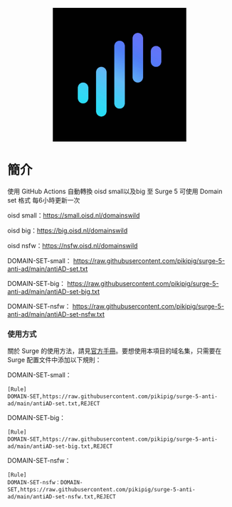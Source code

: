 <p align="center">
<img src="https://raw.githubusercontent.com/pikipig/surge-5-anti-ad/main/pic/surge.jpg" width="300"></img>
</p>

# 簡介
使用 GitHub Actions 自動轉換 oisd small以及big 至 Surge 5 可使用 Domain set 格式 每6小時更新一次

oisd small：https://small.oisd.nl/domainswild

oisd big：https://big.oisd.nl/domainswild

oisd nsfw：https://nsfw.oisd.nl/domainswild

DOMAIN-SET-small：
https://raw.githubusercontent.com/pikipig/surge-5-anti-ad/main/antiAD-set.txt

DOMAIN-SET-big：
https://raw.githubusercontent.com/pikipig/surge-5-anti-ad/main/antiAD-set-big.txt

DOMAIN-SET-nsfw：
https://raw.githubusercontent.com/pikipig/surge-5-anti-ad/main/antiAD-set-nsfw.txt

### 使用方式

關於 Surge 的使用方法，請見[官方手冊](https://manual.nssurge.com)。要想使用本項目的域名集，只需要在 Surge 配置文件中添加以下規則：

DOMAIN-SET-small：
```
[Rule]
DOMAIN-SET,https://raw.githubusercontent.com/pikipig/surge-5-anti-ad/main/antiAD-set.txt,REJECT
```
DOMAIN-SET-big：
```
[Rule]
DOMAIN-SET,https://raw.githubusercontent.com/pikipig/surge-5-anti-ad/main/antiAD-set-big.txt,REJECT
```
DOMAIN-SET-nsfw：
```
[Rule]
DOMAIN-SET-nsfw：DOMAIN-SET,https://raw.githubusercontent.com/pikipig/surge-5-anti-ad/main/antiAD-set-nsfw.txt,REJECT
```
